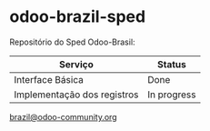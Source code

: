 # odoo-brazil-sped

Repositório do Sped Odoo-Brasil:

Serviço | Status
------------ | -------------
Interface Básica | Done
Implementação dos registros | In progress


brazil@odoo-community.org

